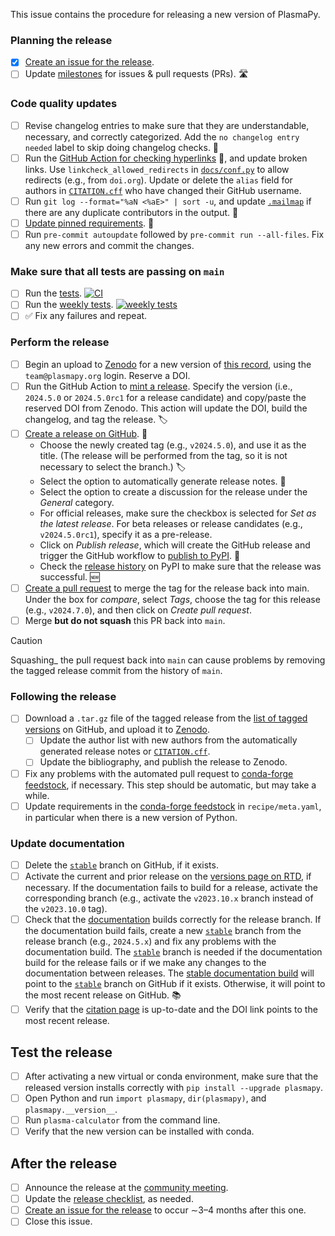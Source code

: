 [citation page]: https://docs.plasmapy.org/en/stable/about/citation.html
[`CITATION.cff`]: https://github.com/PlasmaPy/PlasmaPy/blob/main/CITATION.cff
[community meeting]: https://www.plasmapy.org/meetings/weekly
[conda-forge feedstock]: https://github.com/conda-forge/plasmapy-feedstock
[Create an issue for the release]: https://github.com/PlasmaPy/PlasmaPy/actions/workflows/create-release-issue.yml
[Create a pull request]: https://github.com/PlasmaPy/PlasmaPy/compare
[Create a release on GitHub]: https://github.com/PlasmaPy/PlasmaPy/releases/new
[`docs/about/citation.rst`]: https://github.com/PlasmaPy/PlasmaPy/blob/main/docs/about/citation.rst
[`docs/conf.py`]: https://github.com/PlasmaPy/PlasmaPy/blob/main/docs/conf.py
[documentation]: https://docs.plasmapy/org/en/stable
[Draft a new release]: https://github.com/PlasmaPy/PlasmaPy/releases/new
[GitHub Action for checking hyperlinks]: https://github.com/PlasmaPy/PlasmaPy/actions/workflows/linkcheck.yml
[list of tagged versions]: https://github.com/PlasmaPy/PlasmaPy/tags
[`.mailmap`]: https://github.com/PlasmaPy/PlasmaPy/blob/main/.mailmap
[milestones]: https://github.com/PlasmaPy/PlasmaPy/milestones
[mint a release]: https://github.com/PlasmaPy/PlasmaPy/actions/workflows/mint-release.yml
[publish to PyPI]: https://github.com/PlasmaPy/PlasmaPy/blob/main/.github/workflows/publish-to-pypi.yml
[release checklist]: https://github.com/PlasmaPy/PlasmaPy/tree/main/.github/content/release-checklist.md
[release history]: https://pypi.org/project/plasmapy/#history
[tests]: https://github.com/PlasmaPy/PlasmaPy/actions/workflows/tests.yml
[Update pinned requirements]: https://github.com/PlasmaPy/PlasmaPy/actions/workflows/update-pinned-reqs.yml
[weekly tests]: https://github.com/PlasmaPy/PlasmaPy/actions/workflows/weekly.yml
[this record]: https://zenodo.org/doi/10.5281/zenodo.6774349
[Zenodo]: https://zenodo.org/me/uploads
[stable documentation build]: https://docs.plasmapy.org/en/stable
[`stable`]: https://github.com/PlasmaPy/PlasmaPy/tree/stable
[Read the Docs]: https://readthedocs.org/projects/plasmapy
[versions page on RTD]: https://readthedocs.org/projects/plasmapy/versions/

This issue contains the procedure for releasing a new version of PlasmaPy.

### Planning the release

 - [x] [Create an issue for the release].
 - [ ] Update [milestones] for issues & pull requests (PRs). 🛣️

<!-- We have had less need of a feature freeze as the package has become more mature, but we may wish to add this back in the future.
 - [ ] About three weeks before a minor or major release, announce that a feature freeze will occur one week before the anticipated release date. Only pull requests with a limited scope that do not significantly change functionality should be merged during the feature freeze.
 - [ ] Begin a code freeze about two weekdays before a release. Only bugfixes and pull requests that are directly related to the release should be merged during the code freeze.
-->

### Code quality updates

 - [ ] Revise changelog entries to make sure that they are understandable, necessary, and correctly categorized. Add the `no changelog entry needed` label to skip doing changelog checks. 📜
 - [ ] Run the [GitHub Action for checking hyperlinks] 🔗, and update broken links. Use `linkcheck_allowed_redirects` in [`docs/conf.py`] to allow redirects (e.g., from `doi.org`). Update or delete the `alias` field for authors in [`CITATION.cff`] who have changed their GitHub username.
 - [ ] Run `git log --format="%aN <%aE>" | sort -u`, and update [`.mailmap`] if there are any duplicate contributors in the output. 📧
 - [ ] [Update pinned requirements]. 📍
 - [ ] Run `pre-commit autoupdate` followed by `pre-commit run --all-files`. Fix any new errors and commit the changes.

### Make sure that all tests are passing on `main`

 - [ ] Run the [tests]. [![CI](https://github.com/PlasmaPy/PlasmaPy/actions/workflows/tests.yml/badge.svg?branch=main)](https://github.com/PlasmaPy/PlasmaPy/actions/workflows/tests.yml)
 - [ ] Run the [weekly tests]. [![weekly tests](https://github.com/PlasmaPy/PlasmaPy/actions/workflows/weekly.yml/badge.svg?branch=main)](https://github.com/PlasmaPy/PlasmaPy/actions/workflows/weekly-tests.yml)
 - [ ] ✅ Fix any failures and repeat.

### Perform the release

 - [ ] Begin an upload to [Zenodo] for a new version of [this record], using the `team@plasmapy.org` login. Reserve a DOI.
 - [ ] Run the GitHub Action to [mint a release]. Specify the version (i.e., `2024.5.0` or `2024.5.0rc1` for a release candidate) and copy/paste the reserved DOI from Zenodo.  This action will update the DOI, build the changelog, and tag the release. 🏷️
 - [ ] [Create a release on GitHub]. 🚀
   - Choose the newly created tag (e.g., `v2024.5.0`), and use it as the title. (The release will be performed from the tag, so it is not necessary to select the branch.) 🏷️
   - Select the option to automatically generate release notes. 📜
   - Select the option to create a discussion for the release under the _General_ category.
   - For official releases, make sure the checkbox is selected for _Set as the latest release_. For beta releases or release candidates (e.g., `v2024.5.0rc1`), specify it as a pre-release.
   - Click on _Publish release_, which will create the GitHub release and trigger the GitHub workflow to [publish to PyPI]. 🚀
   - Check the [release history] on PyPI to make sure that the release was successful. 🆕
 - [ ] [Create a pull request] to merge the tag for the release back into main. Under the box for _compare_, select _Tags_, choose the tag for this release (e.g., `v2024.7.0`), and then click on _Create pull request_.
 - [ ] Merge **but do not squash** this PR back into `main`.

> [!CAUTION]
> Squashing_ the pull request back into `main` can cause problems by removing the tagged release commit from the history of `main`.

<!-- This happened in #2630. -->

<!-- Creating the pull request *from the tag* prevents us from accidentally deleting the release branch. -->
<!-- We might be able to modify the `mint-release.yml` workflow by having it automatically create the pull request back into `main`, but we'd want to keep a note *not to squash merge* the resulting PRs. -->

### Following the release

 - [ ] Download a `.tar.gz` file of the tagged release from the [list of tagged versions] on GitHub, and upload it to [Zenodo].
   - [ ] Update the author list with new authors from the automatically generated release notes or [`CITATION.cff`].
   - [ ] Update the bibliography, and publish the release to Zenodo.
 - [ ] Fix any problems with the automated pull request to [conda-forge feedstock], if necessary. This step should be automatic, but may take a while.
 - [ ] Update requirements in the [conda-forge feedstock] in `recipe/meta.yaml`, in particular when there is a new version of Python.

### Update documentation

 - [ ] Delete the [`stable`] branch on GitHub, if it exists.
 - [ ] Activate the current and prior release on the [versions page on RTD], if necessary. If the documentation fails to build for a release, activate the corresponding branch (e.g., activate the `v2023.10.x` branch instead of the `v2023.10.0` tag). <!-- true example! -->
 - [ ] Check that the [documentation] builds correctly for the release branch. If the documentation build fails, create a new [`stable`] branch from the release branch (e.g., `2024.5.x`) and fix any problems with the documentation build. The [`stable`] branch is needed if the documentation build for the release fails or if we make any changes to the documentation between releases. The [stable documentation build] will point to the [`stable`] branch on GitHub if it exists. Otherwise, it will point to the most recent release on GitHub. 📚
 - [ ] Verify that the [citation page] is up-to-date and the DOI link points to the most recent release.

## Test the release

 - [ ] After activating a new virtual or conda environment, make sure that the released version installs correctly with `pip install --upgrade plasmapy`.
 - [ ] Open Python and run `import plasmapy`, `dir(plasmapy)`, and `plasmapy.__version__`.
 - [ ] Run `plasma-calculator` from the command line.
 - [ ] Verify that the new version can be installed with conda.

## After the release

 - [ ] Announce the release at the [community meeting].
 - [ ] Update the [release checklist], as needed.
 - [ ] [Create an issue for the release] to occur ∼3–4 months after this one.
 - [ ] Close this issue.
